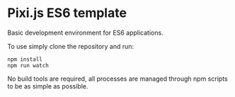 # Pixi.js ES6 template

Basic development environment for ES6 applications.

To use simply clone the repository and run:
```
npm install
npm run watch
```

No build tools are required, all processes are managed through npm scripts to be as simple as possible.